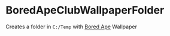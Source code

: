 # BoredApeClubWallpaperFolder

Creates a folder in `C:/Temp` with [Bored Ape](https://boredapeyachtclub.com/#/) Wallpaper
